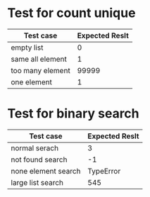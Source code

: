# Test for count unique
    
    
   | Test case | Expected Reslt |
   |--------------|--------|
   | empty list   |    0   |
   | same all element | 1|
   | too many element | 99999|
   | one element | 1|

    
# Test for binary search

  | Test case | Expected Reslt |
   |--------------|--------|
   | normal serach | 3|
   | not found search |-1|
   | none element search | TypeError|
   | large list search | 545|
   